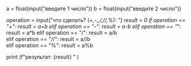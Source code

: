 a = float(input("введите 1 число"))
b = float(input("введите 2 число"))

operation = input("что сделать? (+,-,*,/,//,%): ")
result = 0
if operation == "+":
    result = a+b
elif operation == "-":
    result = a-b
elif operation == "*":
    result = a*b 
elif operation == "/":
    result = a/b      
elif operation == "//":
    result = a//b     
elif operation == "%":
    result = a%b     

print (f"результат: {result} " )
